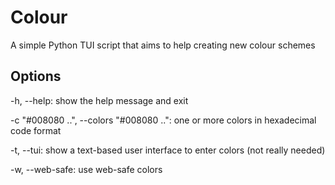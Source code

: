 # Colour
 A simple Python TUI script that aims to help creating new colour schemes

## Options
-h, --help: show the help message and exit

-c "#008080 ..", --colors "#008080 ..": one or more colors in hexadecimal code format

-t, --tui: show a text-based user interface to enter colors (not really needed)

-w, --web-safe: use web-safe colors
